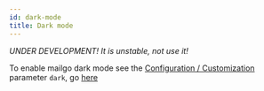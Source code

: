 ```yaml
---
id: dark-mode
title: Dark mode
---
```


_UNDER DEVELOPMENT! It is unstable, not use it!_

To enable mailgo dark mode see the [Configuration / Customization](/docs/configuration) parameter `dark`, go [here](/docs/configuration#dark)
